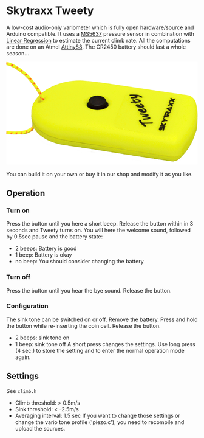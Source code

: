 # Skytraxx Tweety
A low-cost audio-only variometer which is fully open hardware/source and Arduino compatible.
It uses a [MS5637](http://www.mouser.com/new/measurement-specialties/measurement-specialties-ms5637/) pressure sensor in combination with [Linear Regression](https://en.wikipedia.org/wiki/Linear_regression) to estimate the current climb rate. All the computations are done on an Atmel [Attiny88](http://www.atmel.com/devices/ATTINY88.aspx). The CR2450 battery should last a whole season...

![Tweety](https://github.com/3s1d/tweety/raw/master/doc/tweety.png)

You can build it on your own or buy it in our shop and modify it as you like.

## Operation

### Turn on
Press the button until you here a short beep. Release the button within in 3 seconds and Tweety turns on. You will here the welcome sound, followed by 0.5sec pause and the battery state:
- 2 beeps: Battery is good
- 1 beep: Battery is okay
- no beep: You should consider changing the battery

### Turn off
Press the button until you hear the bye sound. Release the button.

### Configuration
The sink tone can be switched on or off.
Remove the battery. Press and hold the button while re-inserting the coin cell. Release the button. 
- 2 beeps: sink tone on
- 1 beep: sink tone off
A short press changes the settings. Use long press (4 sec.) to store the setting and to enter the normal operation mode again.

## Settings
See `climb.h`
- Climb threshold: > 0.5m/s
- Sink threshold: < -2.5m/s
- Averaging interval: 1.5 sec
If you want to change those settings or change the vario tone profile ('piezo.c'), you need to recompile and upload the sources.

